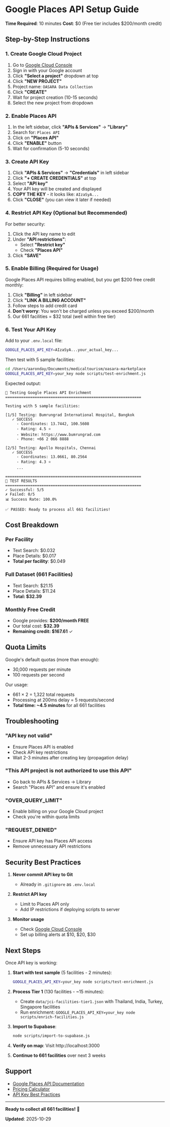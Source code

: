 # Google Places API Setup Guide

**Time Required**: 10 minutes
**Cost**: $0 (Free tier includes $200/month credit)

## Step-by-Step Instructions

### 1. Create Google Cloud Project

1. Go to [Google Cloud Console](https://console.cloud.google.com/)
2. Sign in with your Google account
3. Click **"Select a project"** dropdown at top
4. Click **"NEW PROJECT"**
5. Project name: `OASARA Data Collection`
6. Click **"CREATE"**
7. Wait for project creation (10-15 seconds)
8. Select the new project from dropdown

### 2. Enable Places API

1. In the left sidebar, click **"APIs & Services"** → **"Library"**
2. Search for: `Places API`
3. Click on **"Places API"**
4. Click **"ENABLE"** button
5. Wait for confirmation (5-10 seconds)

### 3. Create API Key

1. Click **"APIs & Services"** → **"Credentials"** in left sidebar
2. Click **"+ CREATE CREDENTIALS"** at top
3. Select **"API key"**
4. Your API key will be created and displayed
5. **COPY THE KEY** - it looks like: `AIzaSyA...`
6. Click **"CLOSE"** (you can view it later if needed)

### 4. Restrict API Key (Optional but Recommended)

For better security:

1. Click the API key name to edit
2. Under **"API restrictions"**:
   - Select **"Restrict key"**
   - Check **"Places API"**
3. Click **"SAVE"**

### 5. Enable Billing (Required for Usage)

Google Places API requires billing enabled, but you get $200 free credit monthly:

1. Click **"Billing"** in left sidebar
2. Click **"LINK A BILLING ACCOUNT"**
3. Follow steps to add credit card
4. **Don't worry**: You won't be charged unless you exceed $200/month
5. Our 661 facilities = $32 total (well within free tier)

### 6. Test Your API Key

Add to your `.env.local` file:

```bash
GOOGLE_PLACES_API_KEY=AIzaSyA...your_actual_key...
```

Then test with 5 sample facilities:

```bash
cd /Users/aaronday/Documents/medicaltourism/oasara-marketplace
GOOGLE_PLACES_API_KEY=your_key node scripts/test-enrichment.js
```

Expected output:
```
🧪 Testing Google Places API Enrichment
============================================================

Testing with 5 sample facilities:

[1/5] Testing: Bumrungrad International Hospital, Bangkok
   ✓ SUCCESS
     - Coordinates: 13.7442, 100.5608
     - Rating: 4.5 ⭐
     - Website: https://www.bumrungrad.com
     - Phone: +66 2 066 8888

[2/5] Testing: Apollo Hospitals, Chennai
   ✓ SUCCESS
     - Coordinates: 13.0661, 80.2564
     - Rating: 4.3 ⭐
     ...

============================================================
🧪 TEST RESULTS
============================================================
✓ Successful: 5/5
✗ Failed: 0/5
📊 Success Rate: 100.0%

✅ PASSED: Ready to process all 661 facilities!
```

## Cost Breakdown

### Per Facility
- Text Search: $0.032
- Place Details: $0.017
- **Total per facility**: $0.049

### Full Dataset (661 Facilities)
- Text Search: $21.15
- Place Details: $11.24
- **Total: $32.39**

### Monthly Free Credit
- Google provides: **$200/month FREE**
- Our total cost: **$32.39**
- **Remaining credit: $167.61** ✓

## Quota Limits

Google's default quotas (more than enough):
- 30,000 requests per minute
- 100 requests per second

Our usage:
- 661 × 2 = 1,322 total requests
- Processing at 200ms delay = 5 requests/second
- **Total time: ~4.5 minutes** for all 661 facilities

## Troubleshooting

### "API key not valid"
- Ensure Places API is enabled
- Check API key restrictions
- Wait 2-3 minutes after creating key (propagation delay)

### "This API project is not authorized to use this API"
- Go back to APIs & Services → Library
- Search "Places API" and ensure it's enabled

### "OVER_QUERY_LIMIT"
- Enable billing on your Google Cloud project
- Check you're within quota limits

### "REQUEST_DENIED"
- Ensure API key has Places API access
- Remove unnecessary API restrictions

## Security Best Practices

1. **Never commit API key to Git**
   - Already in `.gitignore` as `.env.local`

2. **Restrict API key**
   - Limit to Places API only
   - Add IP restrictions if deploying scripts to server

3. **Monitor usage**
   - Check [Google Cloud Console](https://console.cloud.google.com/apis/dashboard)
   - Set up billing alerts at $10, $20, $30

## Next Steps

Once API key is working:

1. **Start with test sample** (5 facilities - 2 minutes):
   ```bash
   GOOGLE_PLACES_API_KEY=your_key node scripts/test-enrichment.js
   ```

2. **Process Tier 1** (130 facilities - ~15 minutes):
   - Create `data/jci-facilities-tier1.json` with Thailand, India, Turkey, Singapore facilities
   - Run enrichment: `GOOGLE_PLACES_API_KEY=your_key node scripts/enrich-facilities.js`

3. **Import to Supabase**:
   ```bash
   node scripts/import-to-supabase.js
   ```

4. **Verify on map**: Visit http://localhost:3000

5. **Continue to 661 facilities** over next 3 weeks

## Support

- [Google Places API Documentation](https://developers.google.com/maps/documentation/places/web-service)
- [Pricing Calculator](https://mapsplatform.google.com/pricing/)
- [API Key Best Practices](https://developers.google.com/maps/api-security-best-practices)

---

**Ready to collect all 661 facilities!** 🚀

**Updated**: 2025-10-29
